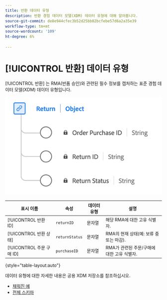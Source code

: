 ```yaml
---
title: 반환 데이터 유형
description: 반환 경험 데이터 모델(XDM) 데이터 유형에 대해 알아봅니다.
source-git-commit: de8e944cfec3b52d25bb02bcfebe57d6a2a35e39
workflow-type: tm+mt
source-wordcount: '109'
ht-degree: 6%

---
```


# [!UICONTROL 반환] 데이터 유형

[!UICONTROL 반환] 는 RMA(반품 승인)와 관련된 필수 정보를 캡처하는 표준 경험 데이터 모델(XDM) 데이터 유형입니다.

![반환 데이터 형식의 다이어그램입니다.](../images/data-types/return.png)

| 표시 이름 | 속성 | 데이터 유형 | 설명 |
|----------------------------------|----------------------|-----------|--------------------------------------------------|
| [!UICONTROL 반환 ID] | `returnID` | 문자열 | 해당 RMA에 대한 고유 식별자. |
| [!UICONTROL 반환 상태] | `returnStatus` | 문자열 | RMA의 현재 상태(예: 보류 중 또는 마감). |
| [!UICONTROL 주문 구매 ID] | `purchaseID` | 문자열 | RMA가 관련된 주문/구매에 대한 고유 식별자. |

{style="table-layout:auto"}

데이터 유형에 대한 자세한 내용은 공용 XDM 저장소를 참조하십시오.

* [채워진 예](https://github.com/adobe/xdm/blob/master/components/datatypes/return.example.1.json)
* [전체 스키마](https://github.com/adobe/xdm/blob/master/components/datatypes/return.schema.json)

